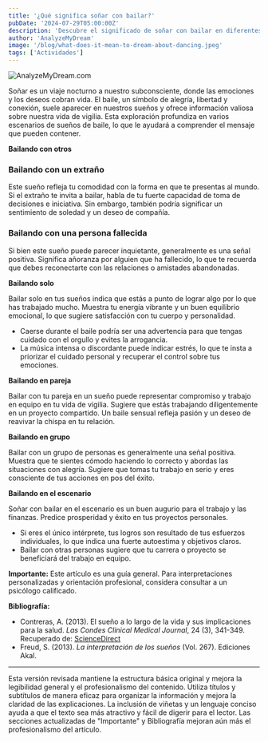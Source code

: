 ```yaml
---
title: '¿Qué significa soñar con bailar?'
pubDate: '2024-07-29T05:00:00Z'
description: 'Descubre el significado de soñar con bailar en diferentes contextos y lo que tu subconsciente podría estar tratando de comunicarte.'
author: 'AnalyzeMyDream'
image: '/blog/what-does-it-mean-to-dream-about-dancing.jpeg'
tags: ['Actividades']
---
```


![AnalyzeMyDream.com](/blog/what-does-it-mean-to-dream-about-dancing.jpeg)


Soñar es un viaje nocturno a nuestro subconsciente, donde las emociones y los deseos cobran vida. El baile, un símbolo de alegría, libertad y conexión, suele aparecer en nuestros sueños y ofrece información valiosa sobre nuestra vida de vigilia. Esta exploración profundiza en varios escenarios de sueños de baile, lo que le ayudará a comprender el mensaje que pueden contener.

**Bailando con otros**

### Bailando con un extraño

Este sueño refleja tu comodidad con la forma en que te presentas al mundo. Si el extraño te invita a bailar, habla de tu fuerte capacidad de toma de decisiones e iniciativa. Sin embargo, también podría significar un sentimiento de soledad y un deseo de compañía.

### Bailando con una persona fallecida

Si bien este sueño puede parecer inquietante, generalmente es una señal positiva. Significa añoranza por alguien que ha fallecido, lo que te recuerda que debes reconectarte con las relaciones o amistades abandonadas.

**Bailando solo**

Bailar solo en tus sueños indica que estás a punto de lograr algo por lo que has trabajado mucho. Muestra tu energía vibrante y un buen equilibrio emocional, lo que sugiere satisfacción con tu cuerpo y personalidad. 

- Caerse durante el baile podría ser una advertencia para que tengas cuidado con el orgullo y evites la arrogancia. 
- La música intensa o discordante puede indicar estrés, lo que te insta a priorizar el cuidado personal y recuperar el control sobre tus emociones. 

**Bailando en pareja**

Bailar con tu pareja en un sueño puede representar compromiso y trabajo en equipo en tu vida de vigilia. Sugiere que estás trabajando diligentemente en un proyecto compartido. Un baile sensual refleja pasión y un deseo de reavivar la chispa en tu relación. 

**Bailando en grupo**

Bailar con un grupo de personas es generalmente una señal positiva. Muestra que te sientes cómodo haciendo lo correcto y abordas las situaciones con alegría. Sugiere que tomas tu trabajo en serio y eres consciente de tus acciones en pos del éxito. 

**Bailando en el escenario**

Soñar con bailar en el escenario es un buen augurio para el trabajo y las finanzas. Predice prosperidad y éxito en tus proyectos personales. 

- Si eres el único intérprete, tus logros son resultado de tus esfuerzos individuales, lo que indica una fuerte autoestima y objetivos claros. 
- Bailar con otras personas sugiere que tu carrera o proyecto se beneficiará del trabajo en equipo. 

**Importante:** Este artículo es una guía general. Para interpretaciones personalizadas y orientación profesional, considera consultar a un psicólogo calificado. 

**Bibliografía:**

- Contreras, A. (2013). El sueño a lo largo de la vida y sus implicaciones para la salud. *Las Condes Clinical Medical Journal*, 24 (3), 341-349. Recuperado de: [ScienceDirect](https://www.sciencedirect.com/science/article/pii/S0716864013701718#bib0010)
- Freud, S. (2013). *La interpretación de los sueños* (Vol. 267). Ediciones Akal.

---

Esta versión revisada mantiene la estructura básica original y mejora la legibilidad general y el profesionalismo del contenido. Utiliza títulos y subtítulos de manera eficaz para organizar la información y mejora la claridad de las explicaciones. La inclusión de viñetas y un lenguaje conciso ayuda a que el texto sea más atractivo y fácil de digerir para el lector. Las secciones actualizadas de "Importante" y Bibliografía mejoran aún más el profesionalismo del artículo.